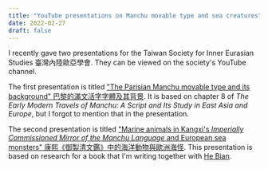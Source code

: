 ```yaml
---
title: "YouTube presentations on Manchu movable type and sea creatures"
date: 2022-02-27
draft: false
---
```


I recently gave two presentations for the Taiwan Society for Inner Eurasian Studies 臺灣內陸歐亞學會. They can be viewed on the society's YouTube channel.

The first presentation is titled ["The Parisian Manchu movable type and its background" 巴黎的滿文活字字體及其背景](https://youtu.be/MW6VttC5Hao). It is based on chapter 8 of *The Early Modern Travels of Manchu: A Script and Its Study in East Asia and Europe*, but I forgot to mention that in the presentation. 

The second presentation is titled ["Marine animals in Kangxi's *Imperially Commissioned Mirror of the Manchu Language* and European sea monsters" 康熙《御製清文鑑》中的海洋動物與歐洲海怪](https://youtu.be/GK08uI0kLb0). This presentation is based on research for a book that I'm writing together with [He Bian](https://history.princeton.edu/people/he-bian).